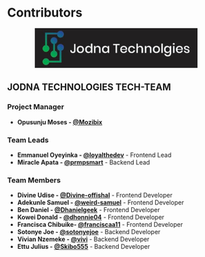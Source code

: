 # Contributors

<p align="center">
  <img src="./assets/jodnalogo.png" alt="JODNA Technologies Logo">
</p>

## JODNA TECHNOLOGIES TECH-TEAM

### Project Manager

- **Opusunju Moses - [@Mozibix](https://github.com/Mozibix)**

### Team Leads

- **Emmanuel Oyeyinka - [@loyalthedev](https://github.com/loyalthedev)** - Frontend Lead
- **Miracle Apata - [@prmpsmart](https://github.com/prmpsmart)** - Backend Lead

### Team Members

- **Divine Udise - [@Divine-offishal](https://github.com/Divine-offishal)** - Frontend Developer
- **Adekunle Samuel - [@weird-samuel](https://github.com/weird-samuel)** - Frontend Developer
- **Ben Daniel - [@Dhanielgeek](https://github.com/Dhanielgeek)** - Frontend Developer
- **Kowei Donald - [@dhonnie04](https://github.com/dhonnie04)** - Frontend Developer
- **Francisca Chibuike- [@franciscaa11](https://github.com/franciscaa11)** - Frontend Developer
- **Sotonye Joe - [@sotonyejoe](https://github.com/sotonyejoe)** - Backend Developer
- **Vivian Nzemeke - [@vivi](https://github.com/vivinero)** - Backend Developer
- **Ettu Julius - [@Skibo555](https://github.com/Skibo555)** - Backend Developer

